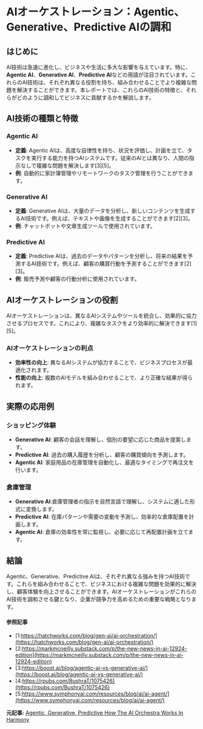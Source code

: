 # AIオーケストレーション：Agentic、Generative、Predictive AIの調和

## はじめに

AI技術は急速に進化し、ビジネスや生活に多大な影響を与えています。特に、**Agentic AI**、**Generative AI**、**Predictive AI**などの用語が注目されています。これらのAI技術は、それぞれ異なる役割を持ち、組み合わせることでより複雑な問題を解決することができます。本レポートでは、これらのAI技術の特徴と、それらがどのように調和してビジネスに貢献するかを解説します。

## AI技術の種類と特徴

### **Agentic AI**

- **定義**: Agentic AIは、高度な自律性を持ち、状況を評価し、計画を立て、タスクを実行する能力を持つAIシステムです。従来のAIとは異なり、人間の指示なしで複雑な問題を解決します[3][5]。
- **例**: 自動的に家計簿管理やリモートワークのタスク管理を行うことができます。

### **Generative AI**

- **定義**: Generative AIは、大量のデータを分析し、新しいコンテンツを生成するAI技術です。例えば、テキストや画像を生成することができます[2][3]。
- **例**: チャットボットや文章生成ツールで使用されています。

### **Predictive AI**

- **定義**: Predictive AIは、過去のデータやパターンを分析し、将来の結果を予測するAI技術です。例えば、顧客の購買行動を予測することができます[2][3]。
- **例**: 販売予測や顧客の行動分析に使用されています。

## AIオーケストレーションの役割

AIオーケストレーションは、異なるAIシステムやツールを統合し、効果的に協力させるプロセスです。これにより、複雑なタスクをより効率的に解決できます[1][5]。

### **AIオーケストレーションの利点**

- **効率性の向上**: 異なるAIシステムが協力することで、ビジネスプロセスが最適化されます。
- **性能の向上**: 複数のAIモデルを組み合わせることで、より正確な結果が得られます。

## 実際の応用例

### **ショッピング体験**

- **Generative AI**: 顧客の会話を理解し、個別の要望に応じた商品を提案します。
- **Predictive AI**: 過去の購入履歴を分析し、顧客の購買傾向を予測します。
- **Agentic AI**: 家庭用品の在庫管理を自動化し、最適なタイミングで再注文を行います。

### **倉庫管理**

- **Generative AI**:倉庫管理者の指示を自然言語で理解し、システムに適した形式に変換します。
- **Predictive AI**: 在庫パターンや需要の変動を予測し、効率的な倉庫配置を計画します。
- **Agentic AI**: 倉庫の効率性を常に監視し、必要に応じて再配置計画を立てます。

## 結論

Agentic、Generative、Predictive AIは、それぞれ異なる強みを持つAI技術です。これらを組み合わせることで、ビジネスにおける複雑な問題を効果的に解決し、顧客体験を向上させることができます。AIオーケストレーションがこれらのAI技術を調和させる鍵となり、企業が競争力を高めるための重要な戦略となります。

#### 参照記事
- [1:https://hatchworks.com/blog/gen-ai/ai-orchestration/](https://hatchworks.com/blog/gen-ai/ai-orchestration/)
- [2:https://markmcneilly.substack.com/p/the-new-news-in-ai-12924-edition](https://markmcneilly.substack.com/p/the-new-news-in-ai-12924-edition)
- [3:https://boost.ai/blog/agentic-ai-vs-generative-ai/](https://boost.ai/blog/agentic-ai-vs-generative-ai/)
- [4:https://rpubs.com/BushraT/1075426](https://rpubs.com/BushraT/1075426)
- [5:https://www.symphonyai.com/resources/blog/ai/ai-agent/](https://www.symphonyai.com/resources/blog/ai/ai-agent/)


**元記事:** [Agentic, Generative, Predictive How The AI Orchestra Works In Harmony](https://www.forbes.com/councils/forbestechcouncil/2025/03/10/agentic-generative-and-predictive-how-the-ai-orchestra-works-in-harmony/)